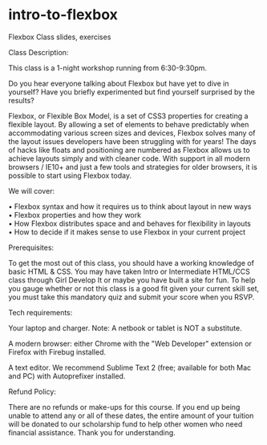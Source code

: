 # intro-to-flexbox
Flexbox Class slides, exercises 

Class Description:

This class is a 1-night workshop running from 6:30-9:30pm.  

Do you hear everyone talking about Flexbox but have yet to dive in yourself? Have you briefly experimented but find yourself surprised by the results? 

Flexbox, or Flexible Box Model, is a set of CSS3 properties for creating a flexible layout. By allowing a set of elements to behave predictably when accommodating various screen sizes and devices, Flexbox solves many of the layout issues developers have been struggling with for years! The days of hacks like floats and positioning are numbered as Flexbox allows us to achieve layouts simply and with cleaner code. With support in all modern browsers / IE10+ and just a few tools and strategies for older browsers, it is possible to start using Flexbox today. 

We will cover: 

• Flexbox syntax and how it requires us to think about layout in new ways  
• Flexbox properties and how they work  
• How Flexbox distributes space and and behaves for flexibility in layouts  
• How to decide if it makes sense to use Flexbox in your current project

Prerequisites:

To get the most out of this class, you should have a working knowledge of basic HTML & CSS. You may have taken Intro or Intermediate HTML/CCS class through Girl Develop It or maybe you have built a site for fun. To help you gauge whether or not this class is a good fit given your current skill set, you must take this mandatory quiz and submit your score when you RSVP. 

Tech requirements: 

Your laptop and charger. Note: A netbook or tablet is NOT a substitute.

A modern browser: either Chrome with the "Web Developer" extension or Firefox with Firebug installed.

A text editor. We recommend Sublime Text 2 (free; available for both Mac and PC) with Autoprefixer installed. 

Refund Policy: 

There are no refunds or make-ups for this course. If you end up being unable to attend any or all of these dates, the entire amount of your tuition will be donated to our scholarship fund to help other women who need financial assistance. Thank you for understanding. 
